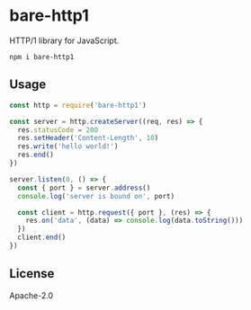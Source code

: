 # bare-http1

HTTP/1 library for JavaScript.

```
npm i bare-http1
```

## Usage

```js
const http = require('bare-http1')

const server = http.createServer((req, res) => {
  res.statusCode = 200
  res.setHeader('Content-Length', 10)
  res.write('hello world!')
  res.end()
})

server.listen(0, () => {
  const { port } = server.address()
  console.log('server is bound on', port)

  const client = http.request({ port }, (res) => {
    res.on('data', (data) => console.log(data.toString()))
  })
  client.end()
})
```

## License

Apache-2.0
